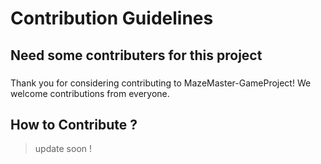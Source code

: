 # Contribution Guidelines
## Need some contributers for this project

###

Thank you for considering contributing to MazeMaster-GameProject! We welcome contributions from everyone.

## How to Contribute ?
> update soon !
